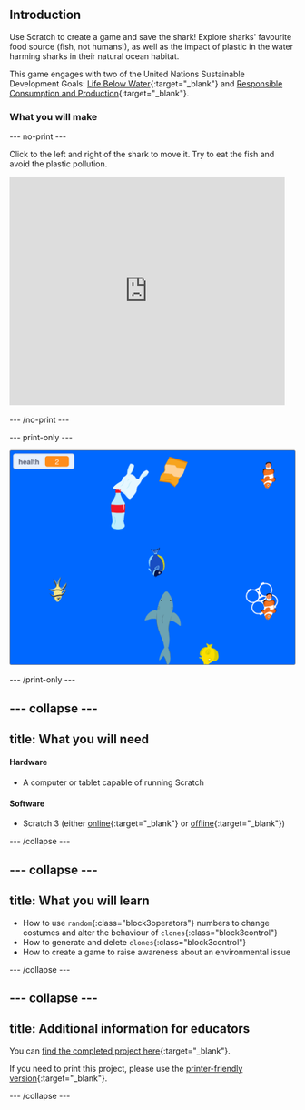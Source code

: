 ## Introduction

Use Scratch to create a game and save the shark! Explore sharks' favourite food source (fish, not humans!), as well as the impact of plastic in the water harming sharks in their natural ocean habitat.

This game engages with two of the United Nations Sustainable Development Goals: [Life Below Water](https://www.undp.org/sustainable-development-goals#below-water){:target="_blank"} and [Responsible Consumption and Production](https://www.undp.org/sustainable-development-goals#responsible-consumption-and-production){:target="_blank"}.

### What you will make

--- no-print ---

Click to the left and right of the shark to move it. Try to eat the fish and avoid the plastic pollution.

<div class="scratch-preview">
<iframe src="https://scratch.mit.edu/projects/416171540/embed" allowtransparency="true" width="485" height="402" frameborder="0" scrolling="no" allowfullscreen></iframe>
</div>

--- /no-print ---

--- print-only ---

![Complete project](images/complete.png)

--- /print-only ---

--- collapse ---
---
title: What you will need
---

#### Hardware

+ A computer or tablet capable of running Scratch

#### Software

+ Scratch 3 (either [online](https://scratch.mit.edu/){:target="_blank"} or [offline](https://scratch.mit.edu/download){:target="_blank"})

--- /collapse ---

--- collapse ---
---
title: What you will learn
---

+ How to use `random`{:class="block3operators"} numbers to change costumes and alter the behaviour of `clones`{:class="block3control"}
+ How to generate and delete `clones`{:class="block3control"}
+ How to create a game to raise awareness about an environmental issue

--- /collapse ---

--- collapse ---
---
title: Additional information for educators
---

You can [find the completed project here](https://rpf.io/p/en/save-the-shark-get){:target="_blank"}.

If you need to print this project, please use the [printer-friendly version](https://projects.raspberrypi.org/en/projects/save-the-shark/print){:target="_blank"}.

--- /collapse ---
